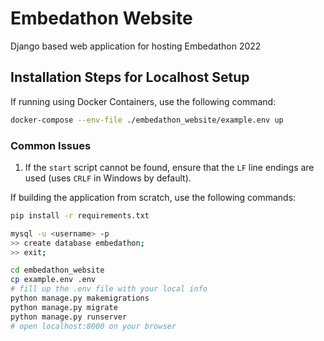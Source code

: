 # Embedathon Website

Django based web application for hosting Embedathon 2022

## Installation Steps for Localhost Setup

If running using Docker Containers, use the following command:

```bash
docker-compose --env-file ./embedathon_website/example.env up
```

### Common Issues

1. If the `start` script cannot be found, ensure that the `LF` line endings are used (uses `CRLF` in Windows by default).

If building the application from scratch, use the following commands:

```bash
pip install -r requirements.txt

mysql -u <username> -p
>> create database embedathon;
>> exit;

cd embedathon_website
cp example.env .env
# fill up the .env file with your local info
python manage.py makemigrations
python manage.py migrate
python manage.py runserver
# open localhost:8000 on your browser
```
